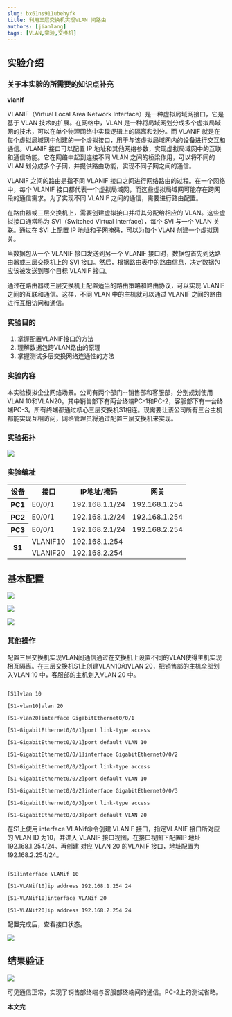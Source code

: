 ```yaml
---
slug: bx61ns911ubehyfk
title: 利用三层交换机实现VLAN 间路由
authors: [jianlang]
tags: [VLAN,实验,交换机]
---
```


## 实验介绍

### 关于本实验的所需要的知识点补充

**vlanif**

VLANIF（Virtual Local Area Network Interface）是一种虚拟局域网接口，它是基于 VLAN 技术的扩展。在网络中，VLAN 是一种将局域网划分成多个虚拟局域网的技术，可以在单个物理网络中实现逻辑上的隔离和划分。而 VLANIF 就是在每个虚拟局域网中创建的一个虚拟接口，用于与该虚拟局域网内的设备进行交互和通信。VLANIF 接口可以配置 IP 地址和其他网络参数，实现虚拟局域网中的互联和通信功能。它在网络中起到连接不同 VLAN 之间的桥梁作用，可以将不同的 VLAN 划分成多个子网，并提供路由功能，实现不同子网之间的通信。

<!--truncate-->

VLANIF 之间的路由是指不同 VLANIF 接口之间进行网络路由的过程。在一个网络中，每个 VLANIF 接口都代表一个虚拟局域网，而这些虚拟局域网可能存在跨网段的通信需求。为了实现不同 VLANIF 之间的通信，需要进行路由配置。

在路由器或三层交换机上，需要创建虚拟接口并将其分配给相应的 VLAN。这些虚拟接口通常称为 SVI（Switched Virtual Interface），每个 SVI 与一个 VLAN 关联。通过在 SVI 上配置 IP 地址和子网掩码，可以为每个 VLAN 创建一个虚拟网关。

当数据包从一个 VLANIF 接口发送到另一个 VLANIF 接口时，数据包首先到达路由器或三层交换机上的 SVI 接口。然后，根据路由表中的路由信息，决定数据包应该被发送到哪个目标 VLANIF 接口。

通过在路由器或三层交换机上配置适当的路由策略和路由协议，可以实现 VLANIF 之间的互联和通信。这样，不同 VLAN 中的主机就可以通过 VLANIF 之间的路由进行互相访问和通信。

### 实验目的 

1. 掌握配置VLANIF接口的方法
2. 理解数据包跨VLAN路由的原理
3. 掌握测试多层交换网络连通性的方法

###  实验内容

本实验模拟企业网络场景。公司有两个部门--销售部和客服部，分别规划使用VLAN 10和VLAN20。其中销售部下有两台终端PC-1和PC-2，客服部下有一台终端PC-3。所有终端都通过核心三层交换机S1相连。现需要让该公司所有三台主机都能实现互相访问，网络管理员将通过配置三层交换机来实现。

### 实验拓扑

![](1.png)

### 实验编址

<table>
	<tr>
		<th>设备</th>
		<th>接口</th>
		<th>IP地址/掩码</th>
		<th>网关</th>
	</tr>
	<tr>
		<th>PC1</th>
		<td>E0/0/1</td>
		<td>192.168.1.1/24</td>
		<td>192.168.1.254</td>
	</tr>
	<tr>
		<th>PC2</th>
		<td>E0/0/1</td>
		<td>192.168.1.2/24</td>
		<td>192.168.1.254</td>
	</tr>
	<tr>
		<th>PC3</th>
		<td>E0/0/1</td>
		<td>192.168.2.1/24</td>
		<td>192.168.2.254</td>
	</tr>
	<tr>
		<th rowspan = "4">S1</th>
	</tr>
		<tr>
			<td>VLANIF10</td>
			<td>192.168.1.254</td>
		</tr>
		<tr>
			<td>VLANIF20</td>
			<td>192.168.2.254</td>
		</tr>
</table>



## 基本配置

![](2.png)

![](3.png)

![](4.png)

### 其他操作

配置三层交换机实现VLAN间通信通过在交换机上设置不同的VLAN使得主机实现相互隔离。在三层交换机S1上创建VLAN10和VLAN 20，把销售部的主机全部划入VLAN 10 中，客服部的主机划入VLAN 20 中。

```

[S1]vlan 10

[S1-vlan10]vlan 20

[S1-vlan20]interface GigabitEthernet0/0/1

[S1-GigabitEthernet0/0/1]port link-type access

[S1-GigabitEthernet0/0/1]port default VLAN 10

[S1-GigabitEthernet0/0/1]interface GigabitEthernet0/0/2

[S1-GigabitEthernet0/0/2]port link-type access

[S1-GigabitEthernet0/0/2]port default VLAN 10

[S1-GigabitEthernet0/0/2]interface GigabitEthernet0/0/3

[S1-GigabitEthernet0/0/3]port link-type access

[S1-GigabitEthernet0/0/3]port default VLAN 20
```

在S1上使用 interface VLANif命令创建 VLANIF 接口，指定VLANIF 接口所对应的 VLAN ID 为10，并进入 VLANIF 接口视图，在接口视图下配置IP 地址192.168.1.254/24。再创建 对应 VLAN 20 的VLANIF 接口，地址配置为192.168.2.254/24。

```

[S1]interface VLANif 10

[S1-VLANif10]ip address 192.168.1.254 24

[S1-VLANif10]interface VLANif 20

[S1-VLANif20]ip address 192.168.2.254 24
```

配置完成后，查看接口状态。

![](5.png)

## 结果验证

![](6.png)

可见通信正常，实现了销售部终端与客服部终端间的通信。PC-2上的测试省略。

**本文完**
